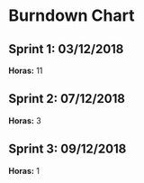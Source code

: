# Burndown Chart

## Sprint 1: 03/12/2018

**Horas:** 11

## Sprint 2: 07/12/2018

**Horas:** 3

## Sprint 3: 09/12/2018

**Horas:** 1